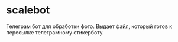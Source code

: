 # scalebot

Телеграм бот для обработки фото. Выдает файл, который готов к пересылке телеграмному стикерботу.
